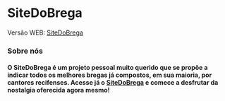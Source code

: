 # SiteDoBrega
Versão WEB: <a href="https://sitedobrega.netlify.app/" target="_blank" rel="noopener">SiteDoBrega</a>
  
### Sobre nós
#### O SiteDoBrega é um projeto pessoal muito querido que se propõe a indicar todos os melhores bregas já compostos, em sua maioria, por cantores recifenses. Acesse já o [SiteDoBrega](https://sitedobrega.netlify.app/) e comece a desfrutar da nostalgia oferecida agora mesmo!
